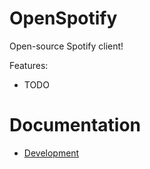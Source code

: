# OpenSpotify

Open-source Spotify client!

Features:
* TODO

# Documentation

- [Development](/docs/development.md)
